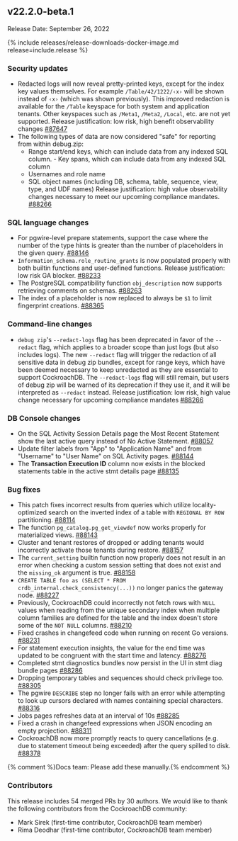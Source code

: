## v22.2.0-beta.1

Release Date: September 26, 2022

{% include releases/release-downloads-docker-image.md release=include.release %}

<h3 id="v22-2-0-beta-1-security-updates">Security updates</h3>

- Redacted logs will now reveal pretty-printed keys, except for the index key values themselves. For example `/Table/42/1222/‹x›` will be shown instead of `‹x›` (which was shown previously). This improved redaction is available for the `/Table` keyspace for both system and application tenants. Other keyspaces such as `/Meta1`, `/Meta2`, `/Local`, etc. are not yet supported.  Release justification: low risk, high benefit observability changes [#87647][#87647]
- The following types of data are now considered "safe" for reporting from within debug.zip:
    - Range start/end keys, which can include data from any indexed   SQL column. - Key spans, which can include data from any indexed SQL column
    - Usernames and role name
    - SQL object names (including DB, schema, table, sequence, view,   type, and UDF names)
    Release justification: high value observability changes necessary to meet our upcoming compliance mandates. [#88266][#88266]

<h3 id="v22-2-0-beta-1-sql-language-changes">SQL language changes</h3>

- For pgwire-level prepare statements, support the case where the number of the type hints is greater than the number of placeholders in the given query. [#88146][#88146]
- `Information_schema.role_routine_grants` is now populated properly with both builtin functions and user-defined functions. Release justification: low risk GA blocker. [#88233][#88233]
- The PostgreSQL compatibility function `obj_description` now supports retrieving comments on schemas. [#88263][#88263]
- The index of a placeholder is now replaced to always be `$1` to limit fingerprint creations. [#88365][#88365]

<h3 id="v22-2-0-beta-1-command-line-changes">Command-line changes</h3>

- `debug zip`'s `--redact-logs` flag has been deprecated in favor of the `--redact` flag, which applies to a broader scope than just logs (but also includes logs). The new `--redact` flag will trigger the redaction of all sensitive data in debug zip bundles, except for range keys, which have been deemed necessary to keep unredacted as they are essential to support CockroachDB. The `--redact-logs` flag will still remain, but users of debug zip will be warned of its deprecation if they use it, and it will be interpreted as `--redact` instead.  Release justification: low risk, high value change necessary for upcoming compliance mandates [#88266][#88266]

<h3 id="v22-2-0-beta-1-db-console-changes">DB Console changes</h3>

- On the SQL Activity Session Details page the Most Recent Statement show the last active query instead of No Active Statement. [#88057][#88057]
- Update filter labels from "App" to "Application Name" and from "Username" to "User Name" on SQL Activity pages. [#88144][#88144]
- The **Transaction Execution ID** column now exists in the blocked statements table in the active stmt details page [#88135][#88135]

<h3 id="v22-2-0-beta-1-bug-fixes">Bug fixes</h3>

- This patch fixes incorrect results from queries which utilize locality-optimized search on the inverted index of a table with `REGIONAL BY ROW` partitioning. [#88114][#88114]
- The function `pg_catalog.pg_get_viewdef` now works properly for materialized views. [#88143][#88143]
- Cluster and tenant restores of dropped or adding tenants would incorrectly activate those tenants during restore. [#88157][#88157]
- The `current_setting` builtin function now properly does not result in an error when checking a custom session setting that does not exist and the `missing_ok` argument is true. [#88158][#88158]
- `CREATE TABLE foo as (SELECT * FROM crdb_internal.check_consistency(...))` no longer panics the gateway node. [#88227][#88227]
- Previously, CockroachDB could incorrectly not fetch rows with `NULL` values when reading from the unique secondary index when multiple column families are defined for the table and the index doesn't store some of the `NOT NULL` columns. [#88210][#88210]
- Fixed crashes in changefeed code when running on recent Go versions. [#88231][#88231]
- For statement execution insights, the value for the end time was updated to be congruent with the start time and latency. [#88276][#88276]
- Completed stmt diagnostics bundles now persist in the UI in stmt diag bundle pages [#88286][#88286]
- Dropping temporary tables and sequences should check privilege too. [#88305][#88305]
- The pgwire `DESCRIBE` step no longer fails with an error while attempting to look up cursors declared with names containing special characters. [#88316][#88316]
- Jobs pages refreshes data at an interval of 10s [#88285][#88285]
- Fixed a crash in changefeed expressions when JSON encoding an empty projection. [#88311][#88311]
- CockroachDB now more promptly reacts to query cancellations (e.g. due to statement timeout being exceeded) after the query spilled to disk. [#88378][#88378]


{% comment %}Docs team: Please add these manually.{% endcomment %}

<h3 id="v22-2-0-beta-1-contributors">Contributors</h3>

This release includes 54 merged PRs by 30 authors.
We would like to thank the following contributors from the CockroachDB community:

- Mark Sirek (first-time contributor, CockroachDB team member)
- Rima Deodhar (first-time contributor, CockroachDB team member)

[#87647]: https://github.com/cockroachdb/cockroach/pull/87647
[#88057]: https://github.com/cockroachdb/cockroach/pull/88057
[#88114]: https://github.com/cockroachdb/cockroach/pull/88114
[#88135]: https://github.com/cockroachdb/cockroach/pull/88135
[#88143]: https://github.com/cockroachdb/cockroach/pull/88143
[#88144]: https://github.com/cockroachdb/cockroach/pull/88144
[#88146]: https://github.com/cockroachdb/cockroach/pull/88146
[#88157]: https://github.com/cockroachdb/cockroach/pull/88157
[#88158]: https://github.com/cockroachdb/cockroach/pull/88158
[#88210]: https://github.com/cockroachdb/cockroach/pull/88210
[#88227]: https://github.com/cockroachdb/cockroach/pull/88227
[#88231]: https://github.com/cockroachdb/cockroach/pull/88231
[#88233]: https://github.com/cockroachdb/cockroach/pull/88233
[#88263]: https://github.com/cockroachdb/cockroach/pull/88263
[#88266]: https://github.com/cockroachdb/cockroach/pull/88266
[#88276]: https://github.com/cockroachdb/cockroach/pull/88276
[#88285]: https://github.com/cockroachdb/cockroach/pull/88285
[#88286]: https://github.com/cockroachdb/cockroach/pull/88286
[#88305]: https://github.com/cockroachdb/cockroach/pull/88305
[#88311]: https://github.com/cockroachdb/cockroach/pull/88311
[#88316]: https://github.com/cockroachdb/cockroach/pull/88316
[#88365]: https://github.com/cockroachdb/cockroach/pull/88365
[#88378]: https://github.com/cockroachdb/cockroach/pull/88378
